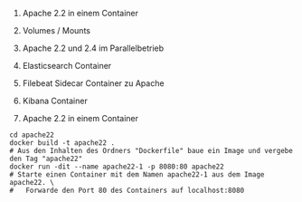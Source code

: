 1. Apache 2.2 in einem Container
2. Volumes / Mounts
3. Apache 2.2 und 2.4 im Parallelbetrieb

4. Elasticsearch Container
5. Filebeat Sidecar Container zu Apache
6. Kibana Container

1. Apache 2.2 in einem Container
```
cd apache22
docker build -t apache22 .
# Aus den Inhalten des Ordners "Dockerfile" baue ein Image und vergebe den Tag "apache22"
docker run -dit --name apache22-1 -p 8080:80 apache22
# Starte einen Container mit dem Namen apache22-1 aus dem Image apache22. \
#   Forwarde den Port 80 des Containers auf localhost:8080
```


